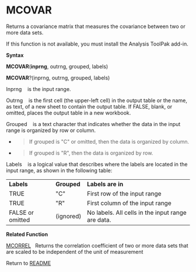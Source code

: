 # MCOVAR

Returns a covariance matrix that measures the covariance between two or
more data sets.

If this function is not available, you must install the Analysis ToolPak
add-in.

**Syntax**

**MCOVAR**(**inprng**, outrng, grouped, labels)

**MCOVAR**?(inprng, outrng, grouped, labels)

Inprng&nbsp;&nbsp;&nbsp;&nbsp;is the input range.

Outrng&nbsp;&nbsp;&nbsp;&nbsp;is the first cell (the upper-left cell) in
the output table or the name, as text, of a new sheet to contain the
output table. If FALSE, blank, or omitted, places the output table in a
new workbook.

Grouped&nbsp;&nbsp;&nbsp;&nbsp;is a text character that indicates
whether the data in the input range is organized by row or column.

  - > If grouped is "C" or omitted, then the data is organized by
    > column.

  - > If grouped is "R", then the data is organized by row.


Labels&nbsp;&nbsp;&nbsp;&nbsp;is a logical value that describes where
the labels are located in the input range, as shown in the following
table:

|                  |             |                                                   |
| ---------------- | ----------- | ------------------------------------------------- |
| **Labels**       | **Grouped** | **Labels are in**                                 |
| TRUE             | "C"         | First row of the input range                      |
| TRUE             | "R"         | First column of the input range                   |
| FALSE or omitted | (ignored)   | No labels. All cells in the input range are data. |

**Related Function**

[MCORREL](MCORREL.md)&nbsp;&nbsp;&nbsp;Returns the correlation coefficient of two or
more data sets that are scaled to be independent of the unit of
measurement



Return to [README](README.md#M)

